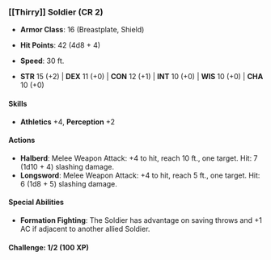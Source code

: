### **[[Thirry]] Soldier (CR 2)**

- **Armor Class**: 16 (Breastplate, Shield)
    
- **Hit Points**: 42 (4d8 + 4)
    
- **Speed**: 30 ft.
    
- **STR** 15 (+2) | **DEX** 11 (+0) | **CON** 12 (+1) | **INT** 10 (+0) | **WIS** 10 (+0) | **CHA** 10 (+0)
    

#### **Skills**

- **Athletics** +4, **Perception** +2

#### **Actions**

- **Halberd**: Melee Weapon Attack: +4 to hit, reach 10 ft., one target. Hit: 7 (1d10 + 4) slashing damage.
- **Longsword**: Melee Weapon Attack: +4 to hit, reach 5 ft., one target. Hit: 6 (1d8 + 5) slashing damage.

#### **Special Abilities**

- **Formation Fighting**: The Soldier has advantage on saving throws and +1 AC if adjacent to another allied Soldier.

#### **Challenge**: 1/2 (100 XP)